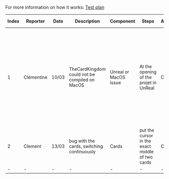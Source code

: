 For more information on how it works: [Test plan](https://github.com/algosup/2022-2023-project-4-game-design-Team-6/blob/Documents/Documents/TestPlan.md)

|Index|Reporter|Date|Description|Component|Steps|Assignee|Status|Severity|Additional content|
|-|-|-|-|-|-|-|-|-|-|
|1|Clémentine|10/03|TheCardKingdom could not be compiled on MacOS|Unreal or MacOS issue|At the opening of the projet in UnReal|Clément|To do|Medium|<img src="img/1miss.png" style="height:100px"><img src="img/1log.png" style="height:100px"><img src="img/1error.png" style="height:100px">|
|2|Clement|13/03|bug with the cards, switching continuously|Cards|put the cursor in the exact middle of two cards|Clement|In progress|Medium|-|
|-|-|-|-|-|-|-|-|-|-|
